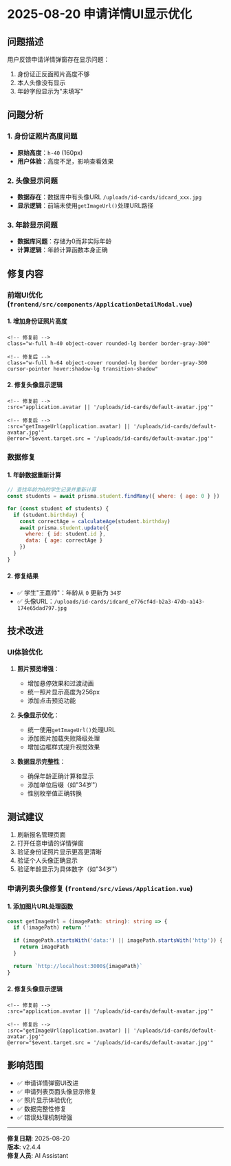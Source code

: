 # 2025-08-20 申请详情UI显示优化

## 问题描述
用户反馈申请详情弹窗存在显示问题：
1. 身份证正反面照片高度不够
2. 本人头像没有显示
3. 年龄字段显示为"未填写"

## 问题分析

### 1. 身份证照片高度问题
- **原始高度**：`h-40` (160px)
- **用户体验**：高度不足，影响查看效果

### 2. 头像显示问题
- **数据存在**：数据库中有头像URL `/uploads/id-cards/idcard_xxx.jpg`
- **显示逻辑**：前端未使用`getImageUrl()`处理URL路径

### 3. 年龄显示问题
- **数据库问题**：存储为0而非实际年龄
- **计算逻辑**：年龄计算函数本身正确

## 修复内容

### 前端UI优化 (`frontend/src/components/ApplicationDetailModal.vue`)

#### 1. 增加身份证照片高度
```vue
<!-- 修复前 -->
class="w-full h-40 object-cover rounded-lg border border-gray-300"

<!-- 修复后 -->
class="w-full h-64 object-cover rounded-lg border border-gray-300 cursor-pointer hover:shadow-lg transition-shadow"
```

#### 2. 修复头像显示逻辑
```vue
<!-- 修复前 -->
:src="application.avatar || '/uploads/id-cards/default-avatar.jpg'"

<!-- 修复后 -->
:src="getImageUrl(application.avatar) || '/uploads/id-cards/default-avatar.jpg'"
@error="$event.target.src = '/uploads/id-cards/default-avatar.jpg'"
```

### 数据修复

#### 1. 年龄数据重新计算
```javascript
// 查找年龄为0的学生记录并重新计算
const students = await prisma.student.findMany({ where: { age: 0 } })

for (const student of students) {
  if (student.birthday) {
    const correctAge = calculateAge(student.birthday)
    await prisma.student.update({
      where: { id: student.id },
      data: { age: correctAge }
    })
  }
}
```

#### 2. 修复结果
- ✅ 学生"王嘉帅"：年龄从 `0` 更新为 `34岁`
- ✅ 头像URL：`/uploads/id-cards/idcard_e776cf4d-b2a3-47db-a143-174e65dad797.jpg`

## 技术改进

### UI体验优化
1. **照片预览增强**：
   - 增加悬停效果和过渡动画
   - 统一照片显示高度为256px
   - 添加点击预览功能

2. **头像显示优化**：
   - 统一使用`getImageUrl()`处理URL
   - 添加图片加载失败降级处理
   - 增加边框样式提升视觉效果

3. **数据显示完整性**：
   - 确保年龄正确计算和显示
   - 添加单位后缀（如"34岁"）
   - 性别枚举值正确转换

## 测试建议
1. 刷新报名管理页面
2. 打开任意申请的详情弹窗
3. 验证身份证照片显示更高更清晰
4. 验证个人头像正确显示
5. 验证年龄显示为具体数字（如"34岁"）

### 申请列表头像修复 (`frontend/src/views/Application.vue`)

#### 1. 添加图片URL处理函数
```typescript
const getImageUrl = (imagePath: string): string => {
  if (!imagePath) return ''
  
  if (imagePath.startsWith('data:') || imagePath.startsWith('http')) {
    return imagePath
  }
  
  return `http://localhost:3000${imagePath}`
}
```

#### 2. 修复头像显示逻辑
```vue
<!-- 修复前 -->
:src="application.avatar || '/uploads/id-cards/default-avatar.jpg'"

<!-- 修复后 -->
:src="getImageUrl(application.avatar) || '/uploads/id-cards/default-avatar.jpg'"
@error="$event.target.src = '/uploads/id-cards/default-avatar.jpg'"
```

## 影响范围
- ✅ 申请详情弹窗UI改进
- ✅ 申请列表页面头像显示修复
- ✅ 照片显示体验优化
- ✅ 数据完整性修复
- ✅ 错误处理机制增强

---
**修复日期**: 2025-08-20  
**版本**: v2.4.4  
**修复人员**: AI Assistant

